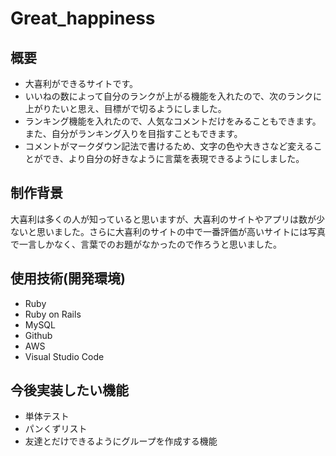 # Great_happiness

## 概要
  * 大喜利ができるサイトです。
  * いいねの数によって自分のランクが上がる機能を入れたので、次のランクに上がりたいと思え、目標がで切るようにしました。
  * ランキング機能を入れたので、人気なコメントだけをみることもできます。また、自分がランキング入りを目指すこともできます。
  * コメントがマークダウン記法で書けるため、文字の色や大きさなど変えることができ、より自分の好きなように言葉を表現できるようにしました。




## 制作背景
  大喜利は多くの人が知っていると思いますが、大喜利のサイトやアプリは数が少ないと思いました。さらに大喜利のサイトの中で一番評価が高いサイトには写真で一言しかなく、言葉でのお題がなかったので作ろうと思いました。

## 使用技術(開発環境)
  * Ruby
  * Ruby on Rails
  * MySQL
  * Github
  * AWS
  * Visual Studio Code

## 今後実装したい機能
  * 単体テスト
  * パンくずリスト
  * 友達とだけできるようにグループを作成する機能
